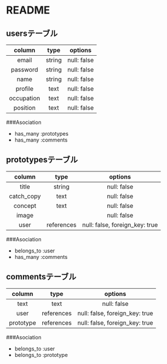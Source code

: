 # README

## usersテーブル
| column     | type   | options     |
|:----------:|:------:|:-----------:|
| email      | string | null: false |
| password   | string | null: false |
| name       | string | null: false |
| profile    | text   | null: false |
| occupation | text   | null: false |
| position   | text   | null: false |

###Asociation
- has_many :prototypes
- has_many :comments

## prototypesテーブル
| column     | type       | options                        |
|:----------:|:----------:|:------------------------------:|
| title      | string     | null: false                    |
| catch_copy | text       | null: false                    |
| concept    | text       | null: false                    |
| image      |            | null: false                    |
| user       | references | null: false, foreign_key: true |

###Asociation
- belongs_to :user
- has_many :comments

## commentsテーブル
| column    | type       | options                        |
|:---------:|:----------:|:------------------------------:|
| text      | text       | null: false                    |
| user      | references | null: false, foreign_key: true |
| prototype | references | null: false, foreign_key: true |

###Asociation
- belongs_to :user
- belongs_to :prototype

